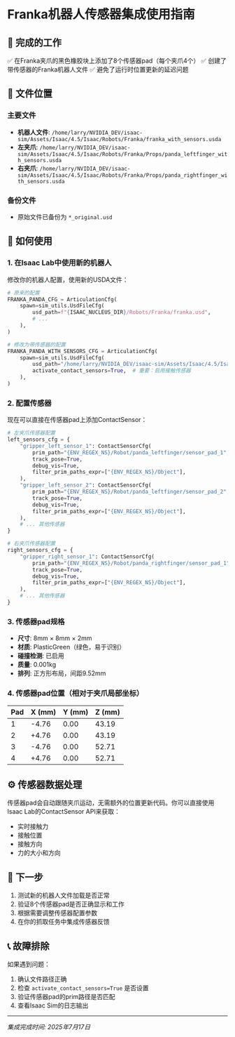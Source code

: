 # Franka机器人传感器集成使用指南

## 🎯 完成的工作

✅ 在Franka夹爪的黑色橡胶块上添加了8个传感器pad（每个夹爪4个）
✅ 创建了带传感器的Franka机器人文件
✅ 避免了运行时位置更新的延迟问题

## 📁 文件位置

### 主要文件
- **机器人文件**: `/home/larry/NVIDIA_DEV/isaac-sim/Assets/Isaac/4.5/Isaac/Robots/Franka/franka_with_sensors.usda`
- **左夹爪**: `/home/larry/NVIDIA_DEV/isaac-sim/Assets/Isaac/4.5/Isaac/Robots/Franka/Props/panda_leftfinger_with_sensors.usda`
- **右夹爪**: `/home/larry/NVIDIA_DEV/isaac-sim/Assets/Isaac/4.5/Isaac/Robots/Franka/Props/panda_rightfinger_with_sensors.usda`

### 备份文件
- 原始文件已备份为 `*_original.usd`

## 🔧 如何使用

### 1. 在Isaac Lab中使用新的机器人

修改你的机器人配置，使用新的USDA文件：

```python
# 原来的配置
FRANKA_PANDA_CFG = ArticulationCfg(
    spawn=sim_utils.UsdFileCfg(
        usd_path=f"{ISAAC_NUCLEUS_DIR}/Robots/Franka/franka.usd",
        # ...
    ),
)

# 修改为带传感器的配置
FRANKA_PANDA_WITH_SENSORS_CFG = ArticulationCfg(
    spawn=sim_utils.UsdFileCfg(
        usd_path="/home/larry/NVIDIA_DEV/isaac-sim/Assets/Isaac/4.5/Isaac/Robots/Franka/franka_with_sensors.usda",
        activate_contact_sensors=True,  # 重要：启用接触传感器
    ),
)
```

### 2. 配置传感器

现在可以直接在传感器pad上添加ContactSensor：

```python
# 左夹爪传感器配置
left_sensors_cfg = {
    "gripper_left_sensor_1": ContactSensorCfg(
        prim_path="{ENV_REGEX_NS}/Robot/panda_leftfinger/sensor_pad_1",
        track_pose=True,
        debug_vis=True,
        filter_prim_paths_expr=["{ENV_REGEX_NS}/Object"],
    ),
    "gripper_left_sensor_2": ContactSensorCfg(
        prim_path="{ENV_REGEX_NS}/Robot/panda_leftfinger/sensor_pad_2",
        track_pose=True,
        debug_vis=True,
        filter_prim_paths_expr=["{ENV_REGEX_NS}/Object"],
    ),
    # ... 其他传感器
}

# 右夹爪传感器配置
right_sensors_cfg = {
    "gripper_right_sensor_1": ContactSensorCfg(
        prim_path="{ENV_REGEX_NS}/Robot/panda_rightfinger/sensor_pad_1",
        track_pose=True,
        debug_vis=True,
        filter_prim_paths_expr=["{ENV_REGEX_NS}/Object"],
    ),
    # ... 其他传感器
}
```

### 3. 传感器pad规格

- **尺寸**: 8mm × 8mm × 2mm
- **材质**: PlasticGreen（绿色，易于识别）
- **碰撞检测**: 已启用
- **质量**: 0.001kg
- **排列**: 正方形布局，间距9.52mm

### 4. 传感器pad位置（相对于夹爪局部坐标）

| Pad | X (mm) | Y (mm) | Z (mm) |
|-----|--------|--------|--------|
| 1   | -4.76  | 0.00   | 43.19  |
| 2   | +4.76  | 0.00   | 43.19  |
| 3   | -4.76  | 0.00   | 52.71  |
| 4   | +4.76  | 0.00   | 52.71  |

## ⚙️ 传感器数据处理

传感器pad会自动跟随夹爪运动，无需额外的位置更新代码。你可以直接使用Isaac Lab的ContactSensor API来获取：

- 实时接触力
- 接触位置
- 接触方向
- 力的大小和方向

## 🔄 下一步

1. 测试新的机器人文件加载是否正常
2. 验证8个传感器pad是否正确显示和工作
3. 根据需要调整传感器配置参数
4. 在你的抓取任务中集成传感器反馈

## 📞 故障排除

如果遇到问题：
1. 确认文件路径正确
2. 检查 `activate_contact_sensors=True` 是否设置
3. 验证传感器pad的prim路径是否匹配
4. 查看Isaac Sim的日志输出

---
*集成完成时间: 2025年7月17日*
